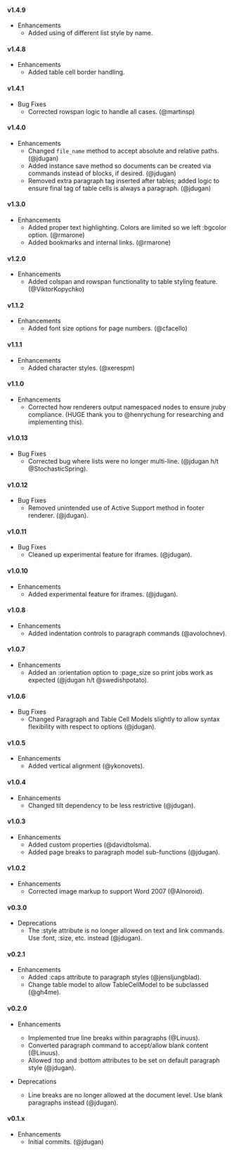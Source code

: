 #### v1.4.9

* Enhancements
  * Added using of different list style by name.

#### v1.4.8

* Enhancements
  * Added table cell border handling.

#### v1.4.1

* Bug Fixes
  * Corrected rowspan logic to handle all cases. (@martinsp)


#### v1.4.0

* Enhancements
  * Changed `file_name` method to accept absolute and relative paths. (@jdugan)
  * Added instance save method so documents can be created via commands instead of blocks, if desired. (@jdugan)
  * Removed extra paragraph tag inserted after tables; added logic to ensure final tag of table cells is always a paragraph. (@jdugan)


#### v1.3.0

* Enhancements
  * Added proper text highlighting. Colors are limited so we left :bgcolor option. (@rmarone)
  * Added bookmarks and internal links. (@rmarone)


#### v1.2.0

* Enhancements
  * Added colspan and rowspan functionality to table styling feature. (@ViktorKopychko)


#### v1.1.2

* Enhancements
  * Added font size options for page numbers. (@cfacello)


#### v1.1.1

* Enhancements
  * Added character styles. (@xerespm)


#### v1.1.0

* Enhancements
  * Corrected how renderers output namespaced nodes to ensure jruby compliance. (HUGE thank you to @henrychung for researching and implementing this).


#### v1.0.13

* Bug Fixes
  * Corrected bug where lists were no longer multi-line. (@jdugan h/t @StochasticSpring).


#### v1.0.12

* Bug Fixes
  * Removed unintended use of Active Support method in footer renderer. (@jdugan).


#### v1.0.11

* Bug Fixes
  * Cleaned up experimental feature for iframes. (@jdugan).


#### v1.0.10

* Enhancements
  * Added experimental feature for iframes. (@jdugan).


#### v1.0.8

* Enhancements
  * Added indentation controls to paragraph commands (@avolochnev).


#### v1.0.7

* Enhancements
  * Added an :orientation option to :page_size so print jobs work as expected (@jdugan h/t @swedishpotato).


#### v1.0.6

* Bug Fixes
  * Changed Paragraph and Table Cell Models slightly to allow syntax flexibility with respect to options (@jdugan).


#### v1.0.5

* Enhancements
  * Added vertical alignment (@ykonovets).


#### v1.0.4

* Enhancements
  * Changed tilt dependency to be less restrictive (@jdugan).


#### v1.0.3

* Enhancements
  * Added custom properties (@davidtolsma).
  * Added page breaks to paragraph model sub-functions (@jdugan).


#### v1.0.2

* Enhancements
  * Corrected image markup to support Word 2007 (@Alnoroid).


#### v0.3.0

* Deprecations
  * The :style attribute is no longer allowed on text and link commands. Use :font, :size, etc. instead (@jdugan).


#### v0.2.1

* Enhancements
  * Added :caps attribute to paragraph styles (@jensljungblad).
  * Change table model to allow TableCellModel to be subclassed (@gh4me).


#### v0.2.0

* Enhancements
	* Implemented true line breaks within paragraphs (@Linuus).
	* Converted paragraph command to accept/allow blank content (@Linuus).
	* Allowed :top and :bottom attributes to be set on default paragraph style (@jdugan).


* Deprecations
	* Line breaks are no longer allowed at the document level. Use blank paragraphs instead (@jdugan).


#### v0.1.x

* Enhancements
	* Initial commits. (@jdugan)
